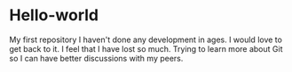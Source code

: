 # Hello-world
My first repository
I haven't done any development in ages.  I would love to get back to it.
I feel that I have lost so much. Trying to learn more about Git so I can have
better discussions with my peers.
